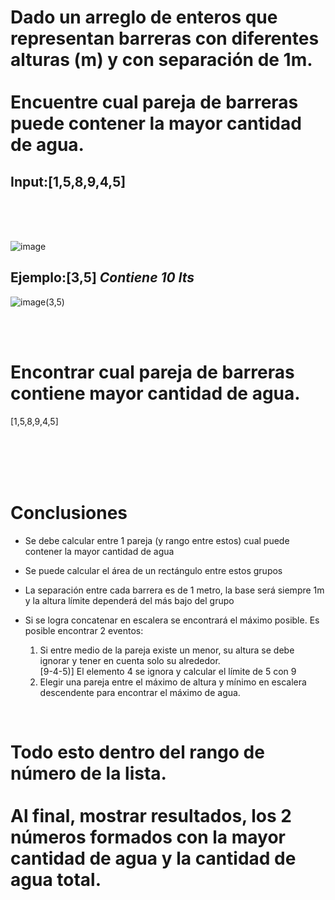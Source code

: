 # Dado un arreglo de enteros que representan barreras con diferentes alturas (m) y con separación de 1m. <br><br>Encuentre cual pareja de barreras puede contener la mayor cantidad de agua.

## **Input:**[1,5,8,9,4,5]

<br>
<br>
<br>

![image](https://cdn.cacher.io/attachments/u/3iimr1rui030a/I0jeQJxLDbDauIPberC1U4u6JHI_ssj5/Screen_Shot_2022-12-12_at_5.49.10_PM.png)


## **Ejemplo:**[3,5] *Contiene 10 lts*

![image(3,5)](https://cdn.cacher.io/attachments/u/3iimr1rui030a/1oI7KtBMgaYV5K1hVseYkxlj1k2QegMG/Screen_Shot_2022-12-13_at_10.49.02_AM.png)

<br>
<br>

# Encontrar cual pareja de barreras contiene mayor cantidad de agua.

[1,5,8,9,4,5]

<br>
<br>
<br>
<br>

# Conclusiones

* Se debe calcular entre 1 pareja (y rango entre estos) cual puede contener la mayor cantidad de agua

* Se puede calcular el área de un rectángulo entre estos grupos

* La separación entre cada barrera es de 1 metro, la base será siempre 1m y la altura límite dependerá del más bajo del grupo

* Si se logra concatenar en escalera se encontrará el máximo posible. Es posible encontrar 2 eventos:
	1. Si entre medio de la pareja existe un menor, su altura se debe ignorar y tener en cuenta solo su alrededor. <br>[9-4-5)] El elemento 4 se ignora y calcular el límite de 5 con 9
	2. Elegir una pareja entre el máximo de altura y mínimo en escalera descendente para encontrar el máximo de agua.
<br>

# Todo esto dentro del rango de número de la lista. <br><br>Al final, mostrar resultados, los 2 números formados con la mayor cantidad de agua y la cantidad de agua total.

<br>
<br>
<br>
<br>


